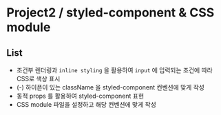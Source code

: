 # Project2 / styled-component & CSS module

## List

* 조건부 렌더링과 `inline styling` 을 활용하여 `input` 에 입력되는 조건에 따라 CSS로 색상 표시
* (-) 하이픈이 있는 className 을 styled-component 컨벤션에 맞게 작성
* 동적 props 를 활용하여 styled-component 표현
* CSS module 파일을 설정하고 해당 컨벤션에 맞게 작성
